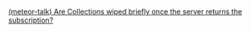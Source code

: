[(meteor-talk) Are Collections wiped briefly once the server returns the subscription?](https://groups.google.com/d/msg/meteor-talk/xr2kUuVYgKw/DOBfZ9yQQ3IJ)
